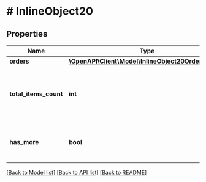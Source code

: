 # # InlineObject20

## Properties

Name | Type | Description | Notes
------------ | ------------- | ------------- | -------------
**orders** | [**\OpenAPI\Client\Model\InlineObject20OrdersInner[]**](InlineObject20OrdersInner.md) | Orders list. | [optional]
**total_items_count** | **int** | The total number of orders for the specified period of time. | [optional]
**has_more** | **bool** | Whether there are any additional pages. | [optional]

[[Back to Model list]](../../README.md#models) [[Back to API list]](../../README.md#endpoints) [[Back to README]](../../README.md)
